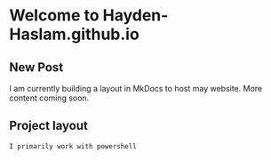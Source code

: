 # Welcome to Hayden-Haslam.github.io

## New Post

I am currently building a layout in MkDocs to host may website.
More content coming soon.

## Project layout

``` powershell
I primarily work with powershell
```